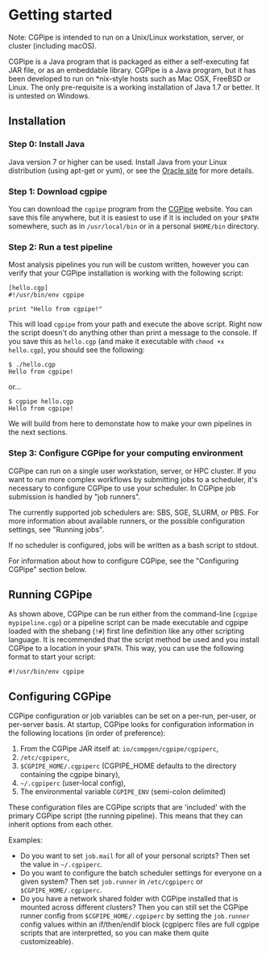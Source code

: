 

# Getting started

Note: CGPipe is intended to run on a Unix/Linux workstation, server, or cluster (including macOS).

CGPipe is a Java program that is packaged as either a self-executing fat JAR 
file, or as an embeddable library. CGPipe is a Java program, but it has been 
developed to run on *nix-style hosts such as Mac OSX, FreeBSD or Linux. The 
only pre-requisite is a working installation of Java 1.7 or better. It is 
untested on Windows.


## Installation

### Step 0: Install Java

Java version 7 or higher can be used. Install Java from your Linux distribution (using apt-get or yum), or see the [Oracle site](http://www.oracle.com/technetwork/java/javase/downloads/index.html) for more details.

### Step 1: Download cgpipe

You can download the `cgpipe` program from the [CGPipe](http://compgen.io/cgpipe/downloads) website. You can save this file anywhere, but it is easiest to use if it is included on your `$PATH` somewhere, such as in `/usr/local/bin` or in a personal `$HOME/bin` directory.

### Step 2: Run a test pipeline

Most analysis pipelines you run will be custom written, however you can verify that your CGPipe installation is working with the following script:


	[hello.cgp]
	#!/usr/bin/env cgpipe

	print "Hello from cgpipe!"

This will load `cgpipe` from your path and execute the above script. Right now the script doesn't do anything other than
print a message to the console. If you save this as `hello.cgp` (and make it executable with `chmod +x hello.cgp`), you 
should see the following:

	$ ./hello.cgp
	Hello from cgpipe!

or...

	$ cgpipe hello.cgp
	Hello from cgpipe!

We will build from here to demonstate how to make your own pipelines in the next sections.

### Step 3: Configure CGPipe for your computing environment

CGPipe can run on a single user workstation, server, or HPC cluster. If you want to run more complex 
workflows by submitting jobs to a scheduler, it's necessary to configure CGPipe to use your scheduler. 
In CGPipe job submission is handled by "job runners".

The currently supported job schedulers are: SBS, SGE, SLURM, or PBS. For more information about available 
runners, or the possible configuration settings, see "Running jobs".

If no scheduler is configured, jobs will be written as a bash script to stdout.

For information about how to configure CGPipe, see the "Configuring CGPipe" section below.

## Running CGPipe

As shown above, CGPipe can be run either from the command-line (`cgpipe mypipeline.cgp`) or a pipeline script can be made executable
and cgpipe loaded with the shebang (`!#`) first line definition like any other scripting language. It is recommended that
the script method be used and you install CGPipe to a location in your `$PATH`. This way, you can use the following format to 
start your script:

    #!/usr/bin/env cgpipe


## Configuring CGPipe

CGPipe configuration or job variables can be set on a per-run, per-user, or 
per-server basis. At startup, CGPipe looks for configuration information in the following
locations (in order of preference):

1. From the CGPipe JAR itself at: `io/compgen/cgpipe/cgpiperc`,
1. `/etc/cgpiperc`, 
1. `$CGPIPE_HOME/.cgpiperc` (CGPIPE_HOME defaults to the directory containing the cgpipe binary), 
1. `~/.cgpiperc` (user-local config),
1. The environmental variable `CGPIPE_ENV` (semi-colon delimited)

These configuration files are CGPipe scripts that are 'included' with the primary CGPipe script 
(the running pipeline). This means that they can inherit options from each other.

Examples:

* Do you want to set `job.mail` for all of your personal scripts? Then set the value in `~/.cgpiperc`. 
* Do you want to configure the batch scheduler settings for everyone on a given system? Then set `job.runner` in
 `/etc/cgpiperc` or `$CGPIPE_HOME/.cgpiperc`. 
* Do you have a network shared folder with CGPipe installed that is mounted across different clusters? Then you 
can still set the CGPipe runner config from `$CGPIPE_HOME/.cgpiperc` by setting the `job.runner` config values within 
an if/then/endif block (cgpiperc files are full cgpipe scripts that are interpretted, so you can make them quite customizeable).
